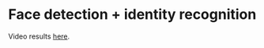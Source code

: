 # Face detection + identity recognition
Video results <a href = "https://youtu.be/efEw5jX1p6k">here</a>.
